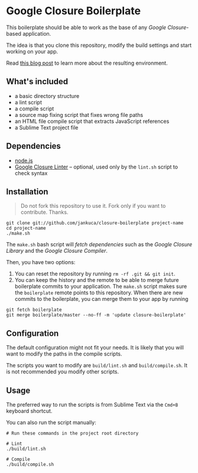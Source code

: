 # Google Closure Boilerplate

This boilerplate should be able to work as the base of any *Google Closure*-based application.

The idea is that you clone this repository, modify the build settings and start working on your app.

Read [this blog post](http://blog.jankuca.com/post/18726341670/google-closure-dev-environment) to learn more about the resulting environment.

## What's included

- a basic directory structure
- a lint script
- a compile script
- a source map fixing script that fixes wrong file paths
- an HTML file compile script that extracts JavaScript references
- a Sublime Text project file

## Dependencies

- [node.js](http://nodejs.org)
- [Google Closure Linter](http://developers.google.com/closure/utilities) – optional, used only by the `lint.sh` script to check syntax

## Installation

> Do not fork this repository to use it. Fork only if you want to contribute. Thanks.

    git clone git://github.com/jankuca/closure-boilerplate project-name
    cd project-name
    ./make.sh

The `make.sh` bash script will *fetch dependencies* such as the *Google Closure Library* and the *Google Closure Compiler*.

Then, you have two options:

1. You can reset the repository by running `rm -rf .git && git init`.
2. You can keep the history and the remote to be able to merge  future boilerplate commits to your application. The `make.sh` script makes sure the `boilerplate` remote points to this repository. When there are new commits to the boilerplate, you can merge them to your app by running

```
git fetch boilerplate
git merge boilerplate/master --no-ff -m 'update closure-boilerplate'
```

## Configuration

The default configuration might not fit your needs. It is likely that you will want to modify the paths in the compile scripts.

The scripts you want to modify are `build/lint.sh` and `build/compile.sh`. It is not recommended you modify other scripts.

## Usage

The preferred way to run the scripts is from Sublime Text via the `Cmd+B` keyboard shortcut.

You can also run the script manually:

    # Run these commands in the project root directory

    # Lint
    ./build/lint.sh

    # Compile
    ./build/compile.sh
